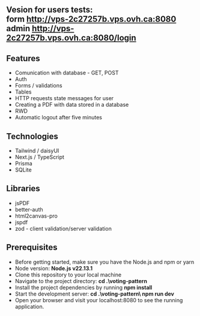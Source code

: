 

## Vesion for users tests: <br> form http://vps-2c27257b.vps.ovh.ca:8080 <br/> admin http://vps-2c27257b.vps.ovh.ca:8080/login
## Features

* Comunication with database - GET, POST
* Auth 
* Forms / validations
* Tables
* HTTP requests state messages for user
* Creating a PDF with data stored in a database
* RWD
* Automatic logout after five minutes


## Technologies

* Tailwind / daisyUI
* Next.js / TypeScript
* Prisma
* SQLite

## Libraries

* jsPDF
* better-auth
* html2canvas-pro
* jspdf
* zod - client validation/server validation

## Prerequisites
* Before getting started, make sure you have the Node.js and npm or yarn
* Node version: **Node.js v22.13.1**
* Clone this repository to your local machine
* Navigate to the project directory: **cd .\voting-pattern**
* Install the project dependencies by running **npm install** 
* Start the development server: **cd .\voting-pattern\ npm run dev** 
* Open your browser and visit your localhost:8080 to see the running application.

 

